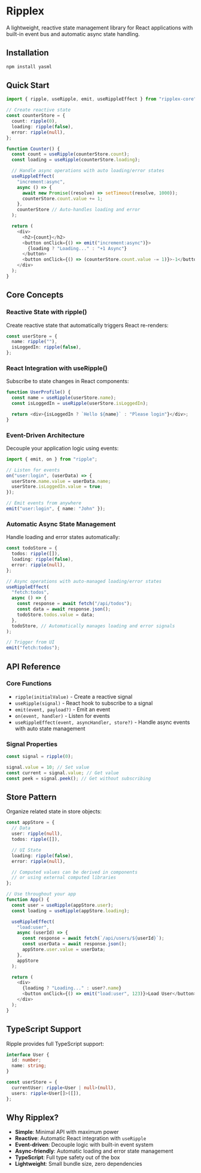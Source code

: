 # Ripplex

A lightweight, reactive state management library for React applications with built-in event bus and automatic async state handling.

## Installation

```bash
npm install yasml
```

## Quick Start

```typescript
import { ripple, useRipple, emit, useRippleEffect } from "ripplex-core";

// Create reactive state
const counterStore = {
  count: ripple(0),
  loading: ripple(false),
  error: ripple(null),
};

function Counter() {
  const count = useRipple(counterStore.count);
  const loading = useRipple(counterStore.loading);

  // Handle async operations with auto loading/error states
  useRippleEffect(
    "increment:async",
    async () => {
      await new Promise((resolve) => setTimeout(resolve, 1000));
      counterStore.count.value += 1;
    },
    counterStore // Auto-handles loading and error
  );

  return (
    <div>
      <h2>{count}</h2>
      <button onClick={() => emit("increment:async")}>
        {loading ? "Loading..." : "+1 Async"}
      </button>
      <button onClick={() => (counterStore.count.value -= 1)}>-1</button>
    </div>
  );
}
```

## Core Concepts

### Reactive State with ripple()

Create reactive state that automatically triggers React re-renders:

```typescript
const userStore = {
  name: ripple(""),
  isLoggedIn: ripple(false),
};
```

### React Integration with useRipple()

Subscribe to state changes in React components:

```typescript
function UserProfile() {
  const name = useRipple(userStore.name);
  const isLoggedIn = useRipple(userStore.isLoggedIn);

  return <div>{isLoggedIn ? `Hello ${name}` : "Please login"}</div>;
}
```

### Event-Driven Architecture

Decouple your application logic using events:

```typescript
import { emit, on } from "ripple";

// Listen for events
on("user:login", (userData) => {
  userStore.name.value = userData.name;
  userStore.isLoggedIn.value = true;
});

// Emit events from anywhere
emit("user:login", { name: "John" });
```

### Automatic Async State Management

Handle loading and error states automatically:

```typescript
const todoStore = {
  todos: ripple([]),
  loading: ripple(false),
  error: ripple(null),
};

// Async operations with auto-managed loading/error states
useRippleEffect(
  "fetch:todos",
  async () => {
    const response = await fetch("/api/todos");
    const data = await response.json();
    todoStore.todos.value = data;
  },
  todoStore, // Automatically manages loading and error signals
);

// Trigger from UI
emit("fetch:todos");
```

## API Reference

### Core Functions

- `ripple(initialValue)` - Create a reactive signal
- `useRipple(signal)` - React hook to subscribe to a signal
- `emit(event, payload?)` - Emit an event
- `on(event, handler)` - Listen for events
- `useRippleEffect(event, asyncHandler, store?)` - Handle async events with auto state management

### Signal Properties

```typescript
const signal = ripple(0);

signal.value = 10; // Set value
const current = signal.value; // Get value
const peek = signal.peek(); // Get without subscribing
```

## Store Pattern

Organize related state in store objects:

```typescript
const appStore = {
  // Data
  user: ripple(null),
  todos: ripple([]),

  // UI State
  loading: ripple(false),
  error: ripple(null),

  // Computed values can be derived in components
  // or using external computed libraries
};

// Use throughout your app
function App() {
  const user = useRipple(appStore.user);
  const loading = useRipple(appStore.loading);

  useRippleEffect(
    "load:user",
    async (userId) => {
      const response = await fetch(`/api/users/${userId}`);
      const userData = await response.json();
      appStore.user.value = userData;
    },
    appStore
  );

  return (
    <div>
      {loading ? "Loading..." : user?.name}
      <button onClick={() => emit("load:user", 123)}>Load User</button>
    </div>
  );
}
```

## TypeScript Support

Ripple provides full TypeScript support:

```typescript
interface User {
  id: number;
  name: string;
}

const userStore = {
  currentUser: ripple<User | null>(null),
  users: ripple<User[]>([]),
};
```

## Why Ripplex?

- **Simple**: Minimal API with maximum power
- **Reactive**: Automatic React integration with `useRipple`
- **Event-driven**: Decouple logic with built-in event system
- **Async-friendly**: Automatic loading and error state management
- **TypeScript**: Full type safety out of the box
- **Lightweight**: Small bundle size, zero dependencies

